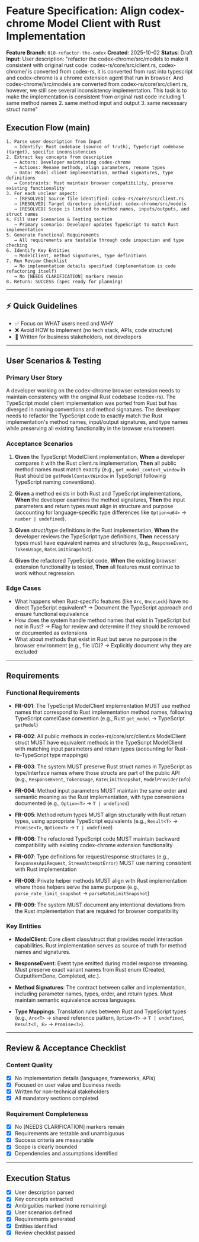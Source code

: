# Feature Specification: Align codex-chrome Model Client with Rust Implementation

**Feature Branch**: `010-refactor-the-codex`
**Created**: 2025-10-02
**Status**: Draft
**Input**: User description: "refactor the codex-chrome/src/models to make it consistent with original rust code: codex-rs/core/src/client.rs, codex-chrome/ is converted from codex-rs, it is converted from rust into typescript and codex-chrome is a chrome extension agent that run in browser. And codex-chrome/src/models are converted from codex-rs/core/src/client.rs, however, we still see several inconsistency implementation. This task is to make the implementation is consistent from original rust code including 1. same method names 2. same method input and output 3. same necessary struct name"

## Execution Flow (main)
```
1. Parse user description from Input
   → Identify: Rust codebase (source of truth), TypeScript codebase (target), specific inconsistencies
2. Extract key concepts from description
   → Actors: Developer maintaining codex-chrome
   → Actions: Rename methods, align parameters, rename types
   → Data: Model client implementation, method signatures, type definitions
   → Constraints: Must maintain browser compatibility, preserve existing functionality
3. For each unclear aspect:
   → [RESOLVED] Source file identified: codex-rs/core/src/client.rs
   → [RESOLVED] Target directory identified: codex-chrome/src/models
   → [RESOLVED] Scope is limited to method names, inputs/outputs, and struct names
4. Fill User Scenarios & Testing section
   → Primary scenario: Developer updates TypeScript to match Rust implementation
5. Generate Functional Requirements
   → All requirements are testable through code inspection and type checking
6. Identify Key Entities
   → ModelClient, method signatures, type definitions
7. Run Review Checklist
   → No implementation details specified (implementation is code refactoring itself)
   → No [NEEDS CLARIFICATION] markers remain
8. Return: SUCCESS (spec ready for planning)
```

---

## ⚡ Quick Guidelines
- ✅ Focus on WHAT users need and WHY
- ❌ Avoid HOW to implement (no tech stack, APIs, code structure)
- 👥 Written for business stakeholders, not developers

---

## User Scenarios & Testing

### Primary User Story
A developer working on the codex-chrome browser extension needs to maintain consistency with the original Rust codebase (codex-rs). The TypeScript model client implementation was ported from Rust but has diverged in naming conventions and method signatures. The developer needs to refactor the TypeScript code to exactly match the Rust implementation's method names, input/output signatures, and type names while preserving all existing functionality in the browser environment.

### Acceptance Scenarios

1. **Given** the TypeScript ModelClient implementation, **When** a developer compares it with the Rust client.rs implementation, **Then** all public method names must match exactly (e.g., `get_model_context_window` in Rust should be `getModelContextWindow` in TypeScript following TypeScript naming conventions).

2. **Given** a method exists in both Rust and TypeScript implementations, **When** the developer examines the method signatures, **Then** the input parameters and return types must align in structure and purpose (accounting for language-specific type differences like `Option<u64>` → `number | undefined`).

3. **Given** struct/type definitions in the Rust implementation, **When** the developer reviews the TypeScript type definitions, **Then** necessary types must have equivalent names and structures (e.g., `ResponseEvent`, `TokenUsage`, `RateLimitSnapshot`).

4. **Given** the refactored TypeScript code, **When** the existing browser extension functionality is tested, **Then** all features must continue to work without regression.

### Edge Cases

- What happens when Rust-specific features (like `Arc`, `OnceLock`) have no direct TypeScript equivalent? → Document the TypeScript approach and ensure functional equivalence
- How does the system handle method names that exist in TypeScript but not in Rust? → Flag for review and determine if they should be removed or documented as extensions
- What about methods that exist in Rust but serve no purpose in the browser environment (e.g., file I/O)? → Explicitly document why they are excluded

---

## Requirements

### Functional Requirements

- **FR-001**: The TypeScript ModelClient implementation MUST use method names that correspond to Rust implementation method names, following TypeScript camelCase convention (e.g., Rust `get_model` → TypeScript `getModel`)

- **FR-002**: All public methods in codex-rs/core/src/client.rs ModelClient struct MUST have equivalent methods in the TypeScript ModelClient with matching input parameters and return types (accounting for Rust-to-TypeScript type mappings)

- **FR-003**: The system MUST preserve Rust struct names in TypeScript as type/interface names where those structs are part of the public API (e.g., `ResponseEvent`, `TokenUsage`, `RateLimitSnapshot`, `ModelProviderInfo`)

- **FR-004**: Method input parameters MUST maintain the same order and semantic meaning as the Rust implementation, with type conversions documented (e.g., `Option<T>` → `T | undefined`)

- **FR-005**: Method return types MUST align structurally with Rust return types, using appropriate TypeScript equivalents (e.g., `Result<T>` → `Promise<T>`, `Option<T>` → `T | undefined`)

- **FR-006**: The refactored TypeScript code MUST maintain backward compatibility with existing codex-chrome extension functionality

- **FR-007**: Type definitions for request/response structures (e.g., `ResponsesApiRequest`, `StreamAttemptError`) MUST use naming consistent with Rust implementation

- **FR-008**: Private helper methods MUST align with Rust implementation where those helpers serve the same purpose (e.g., `parse_rate_limit_snapshot` → `parseRateLimitSnapshot`)

- **FR-009**: The system MUST document any intentional deviations from the Rust implementation that are required for browser compatibility

### Key Entities

- **ModelClient**: Core client class/struct that provides model interaction capabilities. Rust implementation serves as source of truth for method names and signatures.

- **ResponseEvent**: Event type emitted during model response streaming. Must preserve exact variant names from Rust enum (Created, OutputItemDone, Completed, etc.).

- **Method Signatures**: The contract between caller and implementation, including parameter names, types, order, and return types. Must maintain semantic equivalence across languages.

- **Type Mappings**: Translation rules between Rust and TypeScript types (e.g., `Arc<T>` → shared reference pattern, `Option<T>` → `T | undefined`, `Result<T, E>` → `Promise<T>`).

---

## Review & Acceptance Checklist

### Content Quality
- [x] No implementation details (languages, frameworks, APIs)
- [x] Focused on user value and business needs
- [x] Written for non-technical stakeholders
- [x] All mandatory sections completed

### Requirement Completeness
- [x] No [NEEDS CLARIFICATION] markers remain
- [x] Requirements are testable and unambiguous
- [x] Success criteria are measurable
- [x] Scope is clearly bounded
- [x] Dependencies and assumptions identified

---

## Execution Status

- [x] User description parsed
- [x] Key concepts extracted
- [x] Ambiguities marked (none remaining)
- [x] User scenarios defined
- [x] Requirements generated
- [x] Entities identified
- [x] Review checklist passed
